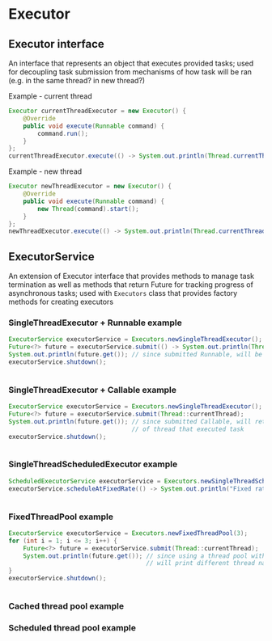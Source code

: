 # Executor

## Executor interface
An interface that represents an object that executes provided tasks; used for decoupling task submission from mechanisms of how task will be ran (e.g. in the same thread? in new thread?)  
  
Example - current thread
```java
Executor currentThreadExecutor = new Executor() {
    @Override
    public void execute(Runnable command) {
        command.run();
    }
};
currentThreadExecutor.execute(() -> System.out.println(Thread.currentThread())); // Thread[main,5,main]

```
Example - new thread
```java
Executor newThreadExecutor = new Executor() {
    @Override
    public void execute(Runnable command) {
        new Thread(command).start();
    }
};
newThreadExecutor.execute(() -> System.out.println(Thread.currentThread())); // Thread[Thread-0,5,main]
```

## ExecutorService
An extension of Executor interface that provides methods to manage task termination as well as methods that return Future for tracking progress of asynchronous tasks; used with `Executors` class that provides factory methods for creating executors

### SingleThreadExecutor + Runnable example
```java
ExecutorService executorService = Executors.newSingleThreadExecutor();
Future<?> future = executorService.submit(() -> System.out.println(Thread.currentThread()));
System.out.println(future.get()); // since submitted Runnable, will be null
executorService.shutdown();



```

### SingleThreadExecutor + Callable example
```java
ExecutorService executorService = Executors.newSingleThreadExecutor();
Future<?> future = executorService.submit(Thread::currentThread);
System.out.println(future.get()); // since submitted Callable, will return String representation
                                  // of thread that executed task
executorService.shutdown();



```

### SingleThreadScheduledExecutor example
```java
ScheduledExecutorService executorService = Executors.newSingleThreadScheduledExecutor();
executorService.scheduleAtFixedRate(() -> System.out.println("Fixed rate task"), 0, 3, TimeUnit.SECONDS);



```

### FixedThreadPool example
```java
ExecutorService executorService = Executors.newFixedThreadPool(3);
for (int i = 1; i <= 3; i++) {
    Future<?> future = executorService.submit(Thread::currentThread);
    System.out.println(future.get()); // since using a thread pool with 3 threads, each iteration
                                      // will print different thread name
}
executorService.shutdown();



```

### Cached thread pool example

### Scheduled thread pool example
